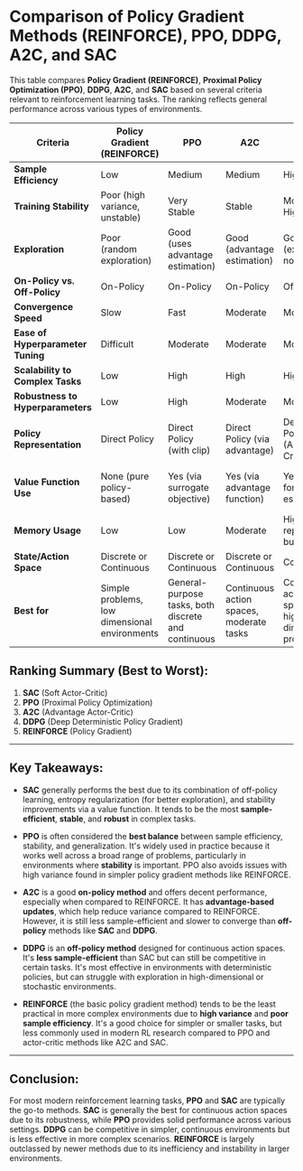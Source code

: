 # Comparison of Policy Gradient Methods (REINFORCE), PPO, DDPG, A2C, and SAC

This table compares **Policy Gradient (REINFORCE)**, **Proximal Policy Optimization (PPO)**, **DDPG**, **A2C**, and **SAC** based on several criteria relevant to reinforcement learning tasks. The ranking reflects general performance across various types of environments.

| **Criteria**                    | **Policy Gradient (REINFORCE)** | **PPO**                           | **A2C**                             | **DDPG**                             | **SAC**                            |
|----------------------------------|---------------------------------|-----------------------------------|-------------------------------------|-------------------------------------|-----------------------------------|
| **Sample Efficiency**            | Low                             | Medium                            | Medium                              | High                                | Very High                         |
| **Training Stability**           | Poor (high variance, unstable)  | Very Stable                       | Stable                              | Moderate to High                    | Very Stable                       |
| **Exploration**                  | Poor (random exploration)       | Good (uses advantage estimation)  | Good (advantage estimation)         | Good (exploration noise)            | Very Good (entropy regularization)|
| **On-Policy vs. Off-Policy**     | On-Policy                       | On-Policy                         | On-Policy                           | Off-Policy                          | Off-Policy                        |
| **Convergence Speed**            | Slow                            | Fast                              | Moderate                            | Moderate                            | Fast                              |
| **Ease of Hyperparameter Tuning**| Difficult                       | Moderate                          | Moderate                            | Moderate                            | Moderate                          |
| **Scalability to Complex Tasks** | Low                             | High                              | High                                | High                                | Very High                         |
| **Robustness to Hyperparameters**| Low                             | High                              | Moderate                            | Moderate                            | High                              |
| **Policy Representation**        | Direct Policy                    | Direct Policy (with clip)         | Direct Policy (via advantage)       | Deterministic Policy (Actor-Critic) | Stochastic Policy (Actor-Critic)  |
| **Value Function Use**           | None (pure policy-based)        | Yes (via surrogate objective)     | Yes (via advantage function)        | Yes (Critic for value estimation)   | Yes (Critic with soft Bellman backup) |
| **Memory Usage**                 | Low                             | Low                               | Moderate                            | High (due to replay buffer)         | High (due to replay buffer)       |
| **State/Action Space**           | Discrete or Continuous          | Discrete or Continuous            | Discrete or Continuous              | Continuous                          | Continuous                        |
| **Best for**                      | Simple problems, low dimensional environments | General-purpose tasks, both discrete and continuous | Continuous action spaces, moderate tasks | Continuous action spaces, high-dimensional problems | Continuous action spaces, challenging or high-dimensional problems |

## Ranking Summary (Best to Worst):
1. **SAC** (Soft Actor-Critic)  
2. **PPO** (Proximal Policy Optimization)  
3. **A2C** (Advantage Actor-Critic)  
4. **DDPG** (Deep Deterministic Policy Gradient)  
5. **REINFORCE** (Policy Gradient)

---

## Key Takeaways:

- **SAC** generally performs the best due to its combination of off-policy learning, entropy regularization (for better exploration), and stability improvements via a value function. It tends to be the most **sample-efficient**, **stable**, and **robust** in complex tasks.
  
- **PPO** is often considered the **best balance** between sample efficiency, stability, and generalization. It's widely used in practice because it works well across a broad range of problems, particularly in environments where **stability** is important. PPO also avoids issues with high variance found in simpler policy gradient methods like REINFORCE.

- **A2C** is a good **on-policy method** and offers decent performance, especially when compared to REINFORCE. It has **advantage-based updates**, which help reduce variance compared to REINFORCE. However, it is still less sample-efficient and slower to converge than **off-policy** methods like **SAC** and **DDPG**.

- **DDPG** is an **off-policy method** designed for continuous action spaces. It's **less sample-efficient** than SAC but can still be competitive in certain tasks. It's most effective in environments with deterministic policies, but can struggle with exploration in high-dimensional or stochastic environments.

- **REINFORCE** (the basic policy gradient method) tends to be the least practical in more complex environments due to **high variance** and **poor sample efficiency**. It's a good choice for simpler or smaller tasks, but less commonly used in modern RL research compared to PPO and actor-critic methods like A2C and SAC.

---

## Conclusion:
For most modern reinforcement learning tasks, **PPO** and **SAC** are typically the go-to methods. **SAC** is generally the best for continuous action spaces due to its robustness, while **PPO** provides solid performance across various settings. **DDPG** can be competitive in simpler, continuous environments but is less effective in more complex scenarios. **REINFORCE** is largely outclassed by newer methods due to its inefficiency and instability in larger environments.
